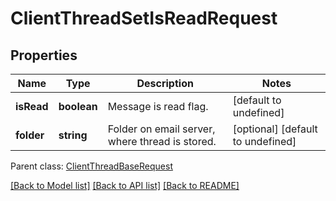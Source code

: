 # ClientThreadSetIsReadRequest

## Properties
Name | Type | Description | Notes
------------ | ------------- | ------------- | -------------
**isRead** | **boolean** | Message is read flag.              | [default to undefined]
**folder** | **string** | Folder on email server, where thread is stored.              | [optional] [default to undefined]

 Parent class: [ClientThreadBaseRequest](ClientThreadBaseRequest.md)

[[Back to Model list]](README.md#documentation-for-models) [[Back to API list]](README.md#documentation-for-api-endpoints) [[Back to README]](README.md)
